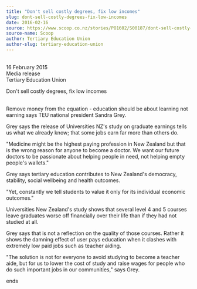 ```yaml
---
title: "Don't sell costly degrees, fix low incomes"
slug: dont-sell-costly-degrees-fix-low-incomes
date: 2016-02-16
source: https://www.scoop.co.nz/stories/PO1602/S00187/dont-sell-costly-degrees-fix-low-incomes.htm
source-name: Scoop
author: Tertiary Education Union
author-slug: tertiary-education-union
---
```


<p><br>16 February 2015<br>Media release<br>Tertiary Education
Union</p>

<p>Don't sell costly degrees, fix low
incomes</p>

<p><br>Remove money from the equation - education
should be about learning not earning says TEU national
president Sandra Grey.</p>

<p>Grey says the release of
Universities NZ's study on graduate earnings tells us what
we already know; that some jobs earn far more than others
do.</p>

<p>"Medicine might be the highest paying profession in
New Zealand but that is the wrong reason for anyone to
become a doctor. We want our future doctors to be passionate
about helping people in need, not helping empty people's
wallets."</p>

<p>Grey says tertiary education contributes to New
Zealand's democracy, stability, social wellbeing and health
outcomes.</p>

<p>"Yet, constantly we tell students to value it
only for its individual economic outcomes."</p>

<p>Universities
New Zealand's study shows that several level 4 and 5 courses
leave graduates worse off financially over their life than
if they had not studied at all.</p>

<p>Grey says that is not a
reflection on the quality of those courses. Rather it shows
the damning effect of user pays education when it clashes
with extremely low paid jobs such as teacher aiding.</p>

<p>"The
solution is not for everyone to avoid studying to become a
teacher aide, but for us to lower the cost of study and
raise wages for people who do such important jobs in our
communities," says
Grey.</p>

<p>ends
</p>

